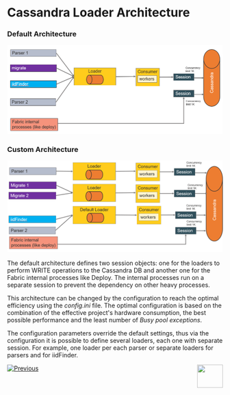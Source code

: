 # Cassandra Loader Architecture

### Default Architecture

<img src="images/28_01_1.PNG" alt="default" style="zoom:67%;" />

### Custom Architecture

<img src="images/28_01_2.PNG" alt="default" style="zoom:67%;" />

The default architecture defines two session objects: one for the loaders to perform WRITE operations to the Cassandra DB and another one for the Fabric internal processes like Deploy. The internal processes run on a separate session to prevent the dependency on other heavy processes.

This architecture can be changed by the configuration to reach the optimal efficiency using the *config.ini* file. The optimal configuration is based on the combination of the effective project's hardware consumption, the best possible performance and the least number of *Busy pool exceptions*. 

The configuration parameters override the default settings, thus via the configuration it is possible to define several loaders, each one with separate session. For example, one loader per each parser or separate loaders for parsers and for iidFinder. 



[![Previous](/articles/images/Previous.png)](01_cassandra_loader_overview.md)[<img align="right" width="60" height="54" src="/articles/images/Next.png">](03_loader_configuration.md) 

